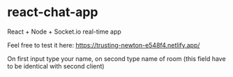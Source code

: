 # react-chat-app

React + Node + Socket.io real-time app

Feel free to test it here:
https://trusting-newton-e548f4.netlify.app/

On first input type your name, on second type name of room (this field have to be identical with second client)
